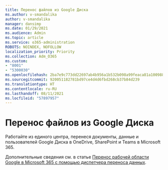 ```yaml
---
title: Перенос файлов из Google Диска
ms.author: v-smandalika
author: v-smandalika
manager: dansimp
ms.date: 01/29/2021
ms.audience: Admin
ms.topic: article
ms.service: o365-administration
ROBOTS: NOINDEX, NOFOLLOW
localization_priority: Priority
ms.collection: Adm_O365
ms.custom:
- "8001"
- "5300030"
ms.openlocfilehash: 2ba7e9c773dd22697ab4b956a1b532b098a99feaca81a1009885ea87e287b6e3
ms.sourcegitcommit: 920051182781bd97ce4d4d6fbd268cb37b84d239
ms.translationtype: HT
ms.contentlocale: ru-RU
ms.lasthandoff: 08/11/2021
ms.locfileid: "57897957"
---
```

# <a name="migrate-files-from-google-drive"></a>Перенос файлов из Google Диска

Работайте из единого центра, перенеся документы, данные и пользователей Google Диска в OneDrive, SharePoint и Teams в Microsoft 365.

Дополнительные сведения см. в статье [Перенос рабочей области Google в Microsoft 365 с помощью диспетчера переноса данных](https://docs.microsoft.com/sharepointmigration/mm-google-overview).
